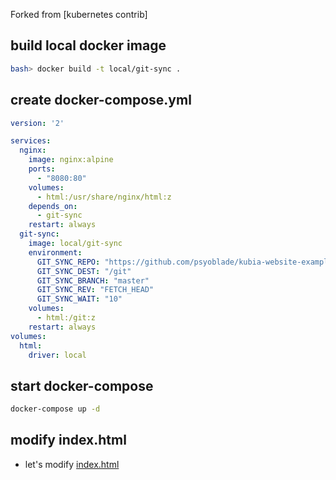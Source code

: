 Forked from [kubernetes contrib]

## build local docker image
```bash
bash> docker build -t local/git-sync .
```

## create docker-compose.yml
```yml
version: '2'

services:
  nginx:
    image: nginx:alpine
    ports:
      - "8080:80"
    volumes:
      - html:/usr/share/nginx/html:z
    depends_on:
      - git-sync
    restart: always
  git-sync:
    image: local/git-sync
    environment:
      GIT_SYNC_REPO: "https://github.com/psyoblade/kubia-website-example.git"
      GIT_SYNC_DEST: "/git"
      GIT_SYNC_BRANCH: "master"
      GIT_SYNC_REV: "FETCH_HEAD"
      GIT_SYNC_WAIT: "10"
    volumes:
      - html:/git:z
    restart: always
volumes:
  html:
    driver: local
```

## start docker-compose
```bash
docker-compose up -d
```

## modify index.html
* let's modify [index.html](https://github.com/psyoblade/kubia-website-example/blob/master/index.html)
